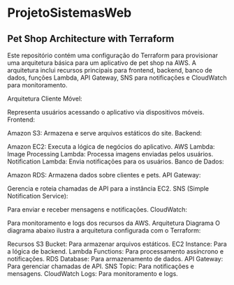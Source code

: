 # ProjetoSistemasWeb

## Pet Shop Architecture with Terraform

Este repositório contém uma configuração do Terraform para provisionar uma arquitetura básica para um aplicativo de pet shop na AWS. A arquitetura inclui recursos principais para frontend, backend, banco de dados, funções Lambda, API Gateway, SNS para notificações e CloudWatch para monitoramento.

Arquitetura
Cliente Móvel:

Representa usuários acessando o aplicativo via dispositivos móveis.
Frontend:

Amazon S3: Armazena e serve arquivos estáticos do site.
Backend:

Amazon EC2: Executa a lógica de negócios do aplicativo.
AWS Lambda:
Image Processing Lambda: Processa imagens enviadas pelos usuários.
Notification Lambda: Envia notificações para os usuários.
Banco de Dados:

Amazon RDS: Armazena dados sobre clientes e pets.
API Gateway:

Gerencia e roteia chamadas de API para a instância EC2.
SNS (Simple Notification Service):

Para enviar e receber mensagens e notificações.
CloudWatch:

Para monitoramento e logs dos recursos da AWS.
Arquitetura Diagrama
O diagrama abaixo ilustra a arquitetura configurada com o Terraform:


Recursos
S3 Bucket: Para armazenar arquivos estáticos.
EC2 Instance: Para a lógica de backend.
Lambda Functions: Para processamento assíncrono e notificações.
RDS Database: Para armazenamento de dados.
API Gateway: Para gerenciar chamadas de API.
SNS Topic: Para notificações e mensagens.
CloudWatch Logs: Para monitoramento e logs.